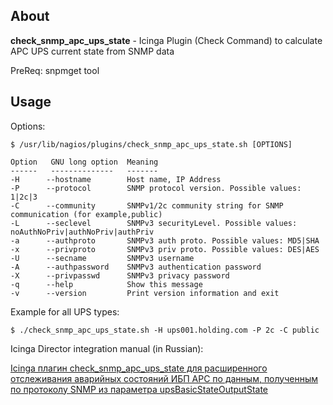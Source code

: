 ## About

**check_snmp_apc_ups_state** - Icinga Plugin (Check Command) to calculate APC UPS current state from SNMP data

PreReq: snpmget tool

## Usage

Options:

```
$ /usr/lib/nagios/plugins/check_snmp_apc_ups_state.sh [OPTIONS]

Option   GNU long option  Meaning
------   --------------   -------
-H      --hostname        Host name, IP Address
-P      --protocol        SNMP protocol version. Possible values: 1|2c|3
-C      --community       SNMPv1/2c community string for SNMP communication (for example,public)
-L      --seclevel        SNMPv3 securityLevel. Possible values: noAuthNoPriv|authNoPriv|authPriv
-a      --authproto       SNMPv3 auth proto. Possible values: MD5|SHA
-x      --privproto       SNMPv3 priv proto. Possible values: DES|AES
-U      --secname         SNMPv3 username
-A      --authpassword    SNMPv3 authentication password
-X      --privpasswd      SNMPv3 privacy password
-q      --help            Show this message
-v      --version         Print version information and exit

```
Example for all UPS types:

```
$ ./check_snmp_apc_ups_state.sh -H ups001.holding.com -P 2c -C public
```
Icinga Director integration manual (in Russian):

[Icinga плагин check_snmp_apc_ups_state для расширенного отслеживания аварийных состояний ИБП APC по данным, полученным по протоколу SNMP из параметра upsBasicStateOutputState](https://blog.it-kb.ru/2019/09/20/icinga-plugin-check_snmp_apc_ups_state-for-abnormal-conditions-monitoring-of-apc-ups-from-snmp-in-flags-from-upsbasicstateoutputstate/)
